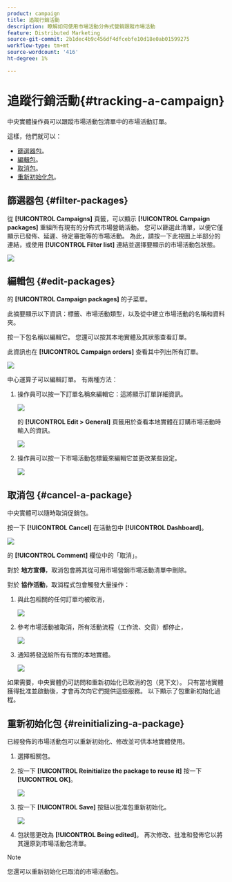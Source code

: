 ```yaml
---
product: campaign
title: 追蹤行銷活動
description: 瞭解如何使用市場活動分佈式營銷跟蹤市場活動
feature: Distributed Marketing
source-git-commit: 2b1dec4b9c456df4dfcebfe10d18e0ab01599275
workflow-type: tm+mt
source-wordcount: '416'
ht-degree: 1%

---
```


# 追蹤行銷活動{#tracking-a-campaign}



中央實體操作員可以跟蹤市場活動包清單中的市場活動訂單。

這樣，他們就可以：

* [篩選器包](#filter-packages)。
* [編輯包](#edit-packages)。
* [取消包](#cancel-a-package)。
* [重新初始化包](#reinitializing-a-package)。

## 篩選器包 {#filter-packages}

從 **[!UICONTROL Campaigns]** 頁籤，可以顯示 **[!UICONTROL Campaign packages]** 重組所有現有的分佈式市場營銷活動。 您可以篩選此清單，以便它僅顯示已發佈、延遲、待定審批等的市場活動。 為此，請按一下此視圖上半部分的連結，或使用 **[!UICONTROL Filter list]** 連結並選擇要顯示的市場活動包狀態。

![](assets/mkg_dist_catalog_filter.png)

## 編輯包 {#edit-packages}

的 **[!UICONTROL Campaign packages]** 的子菜單。

此摘要顯示以下資訊：標籤、市場活動類型，以及從中建立市場活動的名稱和資料夾。

按一下包名稱以編輯它。 您還可以按其本地實體及其狀態查看訂單。

此資訊也在 **[!UICONTROL Campaign orders]** 查看其中列出所有訂單。

![](assets/mkg_dist_catalog_op_command_details.png)

中心運算子可以編輯訂單。 有兩種方法：

1. 操作員可以按一下訂單名稱來編輯它：這將顯示訂單詳細資訊。

   ![](assets/mkg_dist_catalog_op_command_edit1.png)

   的 **[!UICONTROL Edit > General]** 頁籤用於查看本地實體在訂購市場活動時輸入的資訊。

   ![](assets/mkg_dist_catalog_op_command_edit1a.png)

1. 操作員可以按一下市場活動包標籤來編輯它並更改某些設定。

   ![](assets/mkg_dist_catalog_op_command_edit2.png)

## 取消包 {#cancel-a-package}

中央實體可以隨時取消促銷包。

按一下 **[!UICONTROL Cancel]** 在活動包中 **[!UICONTROL Dashboard]**。

![](assets/mkg_dist_cancel_op_from_dashboard.png)

的 **[!UICONTROL Comment]** 欄位中的「取消」。

對於 **地方宣傳**，取消包會將其從可用市場營銷市場活動清單中刪除。

對於 **協作活動**，取消程式包會觸發大量操作：

1. 與此包相關的任何訂單均被取消，

   ![](assets/mkg_dist_mutual_op_cancelled.png)

1. 參考市場活動被取消，所有活動流程（工作流、交貨）都停止，

   ![](assets/mkg_dist_mutual_op_cancelled1.png)

1. 通知將發送給所有有關的本地實體。

   ![](assets/mkg_dist_mutual_op_cancelled2.png)

如果需要，中央實體仍可訪問和重新初始化已取消的包（見下文）。 只有當地實體獲得批准並啟動後，才會再次向它們提供這些服務。 以下顯示了包重新初始化過程。

## 重新初始化包 {#reinitializing-a-package}

已經發佈的市場活動包可以重新初始化、修改並可供本地實體使用。

1. 選擇相關包。
1. 按一下 **[!UICONTROL Reinitialize the package to reuse it]** 按一下 **[!UICONTROL OK]**。

   ![](assets/mkg_dist_mutual_op_reinit.png)

1. 按一下 **[!UICONTROL Save]** 按鈕以批准包重新初始化。

   ![](assets/mkg_dist_mutual_op_reinit2.png)

1. 包狀態更改為 **[!UICONTROL Being edited]**。 再次修改、批准和發佈它以將其還原到市場活動包清單。

>[!NOTE]
>
>您還可以重新初始化已取消的市場活動包。
